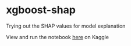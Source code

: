 # xgboost-shap
Trying out the SHAP values for model explanation

View and run the notebook [here](https://www.kaggle.com/harshkumar3/explaining-xgboost-model-using-shap-values) on Kaggle
